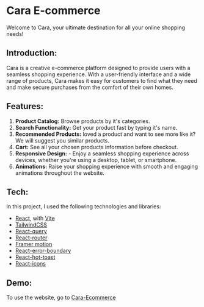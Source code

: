 # Cara E-commerce

Welcome to Cara, your ultimate destination for all your online shopping needs!

## Introduction:
Cara is a creative e-commerce platform designed to provide users with a seamless shopping experience. With a user-friendly interface and a wide range of products, Cara makes it easy for customers to find what they need and make secure purchases from the comfort of their own homes.

## Features:

 1. **Product Catalog:** Browse products by it's categories.
 2. **Search Functionality:** Get your product fast by typing it's name.
 3. **Recommended Products:** loved a product and want to see more like it? We will suggest you similar products.
 4. **Cart:** See all your chosen products information before checkout.
 5. **Responsive Design:** -   Enjoy a seamless shopping experience across devices, whether you're using a desktop, tablet, or smartphone.
 6. **Animations:** Raise your shopping experience with smooth and engaging animations throughout the website. 


## Tech:
In this project, I used the following technologies and libraries:
- [React](https://react.dev/), with [Vite](https://vitejs.dev/)
- [TailwindCSS](https://tailwindcss.com/)
- [React-query](https://tanstack.com/query/latest/docs/framework/react/overview)
- [React-router](https://reactrouter.com/en/main)
- [Framer motion](https://www.framer.com/motion/)
- [React-error-boundary](https://www.npmjs.com/package/react-error-boundary)
- [React-hot-toast](https://react-hot-toast.com/)
- [React-icons](https://react-icons.github.io/react-icons/)

## Demo:
To use the website, go to [Cara-Ecommerce](https://cara-ecommerce-platform.netlify.app/)
